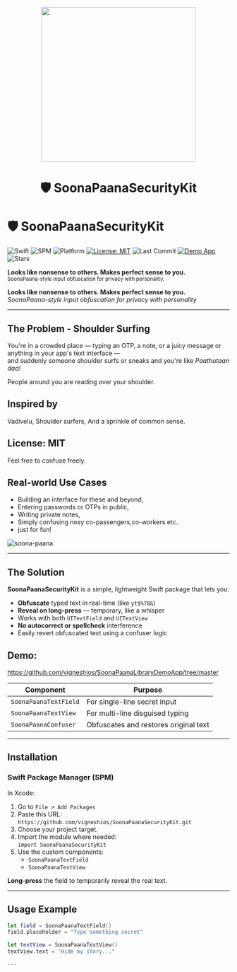 <p align="center">
  <img src="https://github.com/user-attachments/assets/05128604-ff10-45c1-9495-33a96861f631" width="350" />
</p>

<h1 align="center">🛡️ SoonaPaanaSecurityKit</h1>

<p align="center">

# 🛡️ SoonaPaanaSecurityKit

![Swift](https://img.shields.io/badge/Swift-5.0-orange?logo=swift)
![SPM](https://img.shields.io/badge/SPM-compatible-green.svg?logo=swift)
![Platform](https://img.shields.io/badge/Platform-iOS%20UIKit-blue?logo=apple)
[![License: MIT](https://img.shields.io/badge/License-MIT-blue.svg)](https://opensource.org/licenses/MIT)
![Last Commit](https://img.shields.io/github/last-commit/vigneshios/SoonaPaanaSecurityKit)
[![Demo App](https://img.shields.io/badge/Demo-App-lightgrey)](https://github.com/vigneshios/SoonaPaanaLibraryDemoApp)
![Stars](https://img.shields.io/github/stars/vigneshios/SoonaPaanaSecurityKit?style=social)

**Looks like nonsense to others. Makes perfect sense to you.**  
<sub>SoonaPaana-style input obfuscation for privacy with personality.</sub>

  
  <strong>Looks like nonsense to others. Makes perfect sense to you.</strong><br/>
<em>SoonaPaana-style input obfuscation for privacy with personality</em>
</p>

---

##  The Problem - Shoulder Surfing

You're in a crowded place — typing an OTP, a note, or a juicy message or anything in your app's text interface  —  
and suddenly someone shoulder surfs or sneaks and you're like *Paathutaan daa!*  

People around you are reading over your shoulder.

## Inspired by
Vadivelu, Shoulder surfers, And a sprinkle of common sense.

## License: MIT 
Feel free to confuse freely.

## Real-world Use Cases
-  Building an interface for these and beyond,
-  Entering passwords or OTPs in public,
-  Writing private notes,
-  Simply confusing nosy co-passengers,co-workers etc..
-  just for fun!


  ![soona-paana](https://github.com/user-attachments/assets/036cebf5-ea0f-409d-9b90-20a2516fbcd9)

---

##  The Solution

**SoonaPaanaSecurityKit** is a simple, lightweight Swift package that lets you:

-  **Obfuscate** typed text in real-time (like `yt$%78&`)
-  **Reveal on long-press** — temporary, like a whisper
-  Works with both `UITextField` and `UITextView`
-  **No autocorrect or spellcheck** interference
-  Easily revert obfuscated text using a confuser logic
## Demo: 
https://github.com/vigneshios/SoonaPaanaLibraryDemoApp/tree/master

| Component             | Purpose                               |
| --------------------- | ------------------------------------- |
| `SoonaPaanaTextField` | For single-line secret input          |
| `SoonaPaanaTextView`  | For multi-line disguised typing       |
| `SoonaPaanaConfuser`  | Obfuscates and restores original text |

---
##  Installation

###  Swift Package Manager (SPM)

In Xcode:

1. Go to `File > Add Packages`
2. Paste this URL:  
   `https://github.com/vigneshios/SoonaPaanaSecurityKit.git`
3. Choose your project target.
4. Import the module where needed:  
   `import SoonaPaanaSecurityKit`
5. Use the custom components:  
   - `SoonaPaanaTextField`  
   - `SoonaPaanaTextView`

 **Long-press** the field to temporarily reveal the real text.

---

## Usage Example

```swift
let field = SoonaPaanaTextField()
field.placeholder = "Type something secret"

let textView = SoonaPaanaTextView()
textView.text = "Hide my story..."

---









